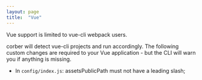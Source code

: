 ```yaml
---
layout: page
title:  "Vue"
---
```


Vue support is limited to vue-cli webpack users.

corber will detect vue-cli projects and run accordingly. The following custom changes are required to your Vue application - but the CLI will warn you if anything is missing.

- In `config/index.js`: assetsPublicPath must not have a leading slash;
